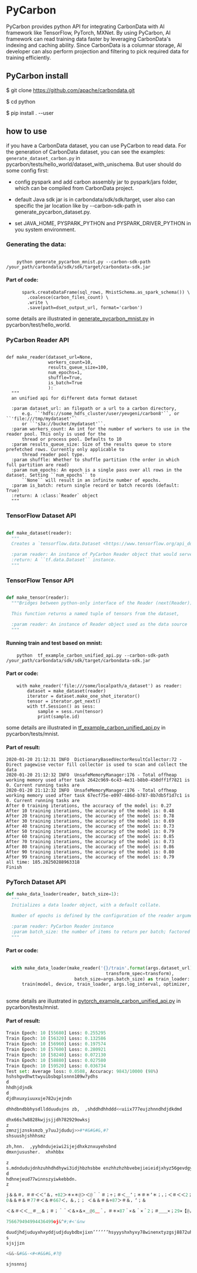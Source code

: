 # PyCarbon

PyCarbon provides python API for integrating CarbonData with AI framework like  TensorFlow, PyTorch, MXNet. By using PyCarbon, AI framework can read training data faster by leveraging CarbonData's indexing and caching ability. Since CarbonData is a columnar storage, AI developer can also perform projection and filtering to pick required data for training efficiently.

## PyCarbon install

$ git clone https://github.com/apache/carbondata.git

$ cd python

$ pip install . --user


## how to use

if you have a CarbonData dataset, you can use PyCarbon to read data. For the generation of CarbonData dataset, you can see the examples:
`generate_dataset_carbon.py` in pycarbon/tests/hello_world/dataset_with_unischema.
But user should do some config first:

 - config pyspark and add carbon assembly jar to pyspark/jars folder, which can be compiled from CarbonData project.
 - default Java sdk jar is in carbondata/sdk/sdk/target,  user also can specific the jar location like by --carbon-sdk-path in generate_pycarbon_dataset.py.

 - set JAVA_HOME, PYSPARK_PYTHON and PYSPARK_DRIVER_PYTHON in you system environment.

### Generating the data:
```

    python generate_pycarbon_mnist.py --carbon-sdk-path  /your_path/carbondata/sdk/sdk/target/carbondata-sdk.jar 

```
#### Part of code:
```
      spark.createDataFrame(sql_rows, MnistSchema.as_spark_schema()) \
        .coalesce(carbon_files_count) \
        .write \
        .save(path=dset_output_url, format='carbon')
```
some details are illustrated in [generate_pycarbon_mnist.py](<https://github.com/apache/carbondata/blob/master/python/pycarbon/tests/mnist/dataset_with_unischema/generate_pycarbon_mnist.py>) in pycarbon/test/hello_world.

### PyCarbon Reader API

```

def make_reader(dataset_url=None,
                workers_count=10,
                results_queue_size=100,
                num_epochs=1,
                shuffle=True,
                is_batch=True
                ):
  """
  an unified api for different data format dataset

  :param dataset_url: an filepath or a url to a carbon directory,
      e.g. ``'hdfs://some_hdfs_cluster/user/yevgeni/carbon8'``, or ``'file:///tmp/mydataset'``
      or ``'s3a://bucket/mydataset'``.
  :param workers_count: An int for the number of workers to use in the reader pool. This only is used for the
      thread or process pool. Defaults to 10
  :param results_queue_size: Size of the results queue to store prefetched rows. Currently only applicable to
      thread reader pool type.
  :param shuffle: Whether to shuffle partition (the order in which full partition are read)
  :param num_epochs: An epoch is a single pass over all rows in the dataset. Setting ``num_epochs`` to
      ``None`` will result in an infinite number of epochs.
  :param is_batch: return single record or batch records (default: True)
  :return: A :class:`Reader` object
  """
```

### TensorFlow Dataset API
```python

def make_dataset(reader):
  """
  Creates a `tensorflow.data.Dataset <https://www.tensorflow.org/api_docs/python/tf/data/Dataset>`_ object from

  :param reader: An instance of PyCarbon Reader object that would serve as a data source.
  :return: A ``tf.data.Dataset`` instance.
  """
```

### TensorFlow Tensor API
```python

def make_tensor(reader):
  """Bridges between python-only interface of the Reader (next(Reader)) and tensorflow world.

  This function returns a named tuple of tensors from the dataset, 

  :param reader: An instance of Reader object used as the data source
  """
```

#### Running train and test based on mnist:

```
    python  tf_example_carbon_unified_api.py --carbon-sdk-path  /your_path/carbondata/sdk/sdk/target/carbondata-sdk.jar 

```
#### Part or code:
```
    with make_reader('file:///some/localpath/a_dataset') as reader:
        dataset = make_dataset(reader)
        iterator = dataset.make_one_shot_iterator()
        tensor = iterator.get_next()
        with tf.Session() as sess:
            sample = sess.run(tensor)
            print(sample.id)

```
some details are illustrated in [tf_example_carbon_unified_api.py](<https://github.com/apache/carbondata/blob/master/python/pycarbon/tests/mnist/dataset_with_unischema/tf_example_carbon_unified_api.py>) in pycarbon/tests/mnist. 

####  Part of result:

```
2020-01-20 21:12:31 INFO  DictionaryBasedVectorResultCollector:72 - Direct pagewise vector fill collector is used to scan and collect the data
2020-01-20 21:12:32 INFO  UnsafeMemoryManager:176 - Total offheap working memory used after task 2642c969-6c43-4e31-b8b0-450dff1f7821 is 0. Current running tasks are 
2020-01-20 21:12:32 INFO  UnsafeMemoryManager:176 - Total offheap working memory used after task 67ecf75e-e097-486d-b787-8b7db5f1d7c1 is 0. Current running tasks are 
After 0 training iterations, the accuracy of the model is: 0.27
After 10 training iterations, the accuracy of the model is: 0.48
After 20 training iterations, the accuracy of the model is: 0.78
After 30 training iterations, the accuracy of the model is: 0.69
After 40 training iterations, the accuracy of the model is: 0.73
After 50 training iterations, the accuracy of the model is: 0.79
After 60 training iterations, the accuracy of the model is: 0.85
After 70 training iterations, the accuracy of the model is: 0.73
After 80 training iterations, the accuracy of the model is: 0.86
After 90 training iterations, the accuracy of the model is: 0.80
After 99 training iterations, the accuracy of the model is: 0.79
all time: 185.28250288963318
Finish
```

### PyTorch Dataset API

```python
def make_data_loader(reader, batch_size=1):
  """
  Initializes a data loader object, with a default collate.

  Number of epochs is defined by the configuration of the reader argument.

  :param reader: PyCarbon Reader instance
  :param batch_size: the number of items to return per batch; factored into the len() of this reader
  """
```

####  Part or code:
```python

  with make_data_loader(make_reader('{}/train'.format(args.dataset_url), is_batch=False, num_epochs=reader_epochs,
                                      transform_spec=transform),
                          batch_size=args.batch_size) as train_loader:
      train(model, device, train_loader, args.log_interval, optimizer, epoch)
      
```
some details are illustrated in [pytorch_example_carbon_unified_api.py](<https://github.com/apache/carbondata/blob/master/python/pycarbon/tests/mnist/dataset_with_unischema/pytorch_example_carbon_unified_api.py>) in pycarbon/tests/mnist. 

####  Part of result:
```python
Train Epoch: 10 [55680]	Loss: 0.255295
Train Epoch: 10 [56320]	Loss: 0.132586
Train Epoch: 10 [56960]	Loss: 0.197574
Train Epoch: 10 [57600]	Loss: 0.280921
Train Epoch: 10 [58240]	Loss: 0.072130
Train Epoch: 10 [58880]	Loss: 0.027580
Train Epoch: 10 [59520]	Loss: 0.036734
Test set: Average loss: 0.0508, Accuracy: 9843/10000 (98%)
hshshgvdhwttwyuibsbqplsnnn109w7ydhs
d
hhdhjdjndk
d
djdhxuxyiuuxuje782ujejndn

dhhdbndbbhysdlldduudujns zb,  ,shddhdhhddd<<uiix777eujzhnndhdjdkdmd

dhx66s7w8828kwjjsjjdh782929owksj
z
zmnzjjznsksmzb_y7uuJjduduj>>#*#&#&#&,#?
shsuushjshhhsmz

zh,hnn.  ,yyhdndujeiwi2ijejdhxkznxuyehsbnd
dmxnjususher.  xhxhbbx

z
s.mdndudujdnhzuhhdhdhywi3idjhbzhsbbe enzhhzhzhbvebejieieidjxhyz56gevdgyynso8ieccudhneiidk d
d
hdhnejeud77winnszyiwkebbdn.
z

j＆＆＃，＃＃＜＜‘＆，÷82＞＊×＊@＞＜@＾＾＃；÷；＃＜＿‘；＊＃＊‘＊；，；＜＃＜＜2；×；＃。＃，＜‘＜，＃，。，＆＆，＆＃，？
0＆＆＃＆＃77＃＜＆＃667＜，＆，；； ＜＆＆＃＆÷87＞＃＆，‘；＆

＜＆＃＜＜＿＃＿＆；＃；＾＾＜＆×＆×＿@6＿＾，＃＊×87＾×＆＾×＾2；＃＿＿×；29×【@，；＃＿＿÷；；‘＾＿6×82＊×，＆＃6＜＃＆＃；＆29@＆＆，÷＆6＃＿＃＾＾，××＞@＞＊÷

756679494994436499oj&^#;#<'&nw

duudjhdjuduyxhxyddjudjduybdbxjixn’’’’’’hsyyyshxhyxy78winenxtyzgsj8872uhdbxn<<-&&#&'mxik
s
sjsjjzn

<&&-&#&&-<#<#&&#&,#?@

sjnsnnsj
```
